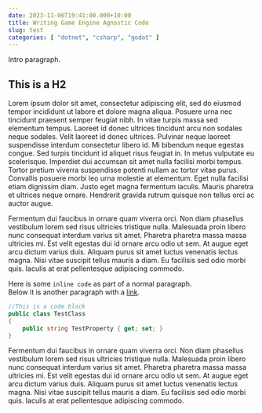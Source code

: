 ```yaml
---
date: 2023-11-06T19:41:00.000+10:00
title: Writing Game Engine Agnostic Code
slug: test
categories: [ "dotnet", "csharp", "godot" ]
---
```


Intro paragraph.

<!--endintro-->

## This is a H2

Lorem ipsum dolor sit amet, consectetur adipiscing elit, sed do eiusmod tempor incididunt ut labore et dolore magna
aliqua. Posuere urna nec tincidunt praesent semper feugiat nibh. In vitae turpis massa sed elementum tempus. Laoreet id
donec ultrices tincidunt arcu non sodales neque sodales. Velit laoreet id donec ultrices. Pulvinar neque laoreet
suspendisse interdum consectetur libero id. Mi bibendum neque egestas congue. Sed turpis tincidunt id aliquet risus
feugiat in. In metus vulputate eu scelerisque. Imperdiet dui accumsan sit amet nulla facilisi morbi tempus. Tortor
pretium viverra suspendisse potenti nullam ac tortor vitae purus. Convallis posuere morbi leo urna molestie at
elementum. Eget nulla facilisi etiam dignissim diam. Justo eget magna fermentum iaculis. Mauris pharetra et ultrices
neque ornare. Hendrerit gravida rutrum quisque non tellus orci ac auctor augue.

Fermentum dui faucibus in ornare quam viverra orci. Non diam phasellus vestibulum lorem sed risus ultricies tristique
nulla. Malesuada proin libero nunc consequat interdum varius sit amet. Pharetra pharetra massa massa ultricies mi. Est
velit egestas dui id ornare arcu odio ut sem. At augue eget arcu dictum varius duis. Aliquam purus sit amet luctus
venenatis lectus magna. Nisi vitae suscipit tellus mauris a diam. Eu facilisis sed odio morbi quis. Iaculis at erat
pellentesque adipiscing commodo.

Here is some `inline code` as part of a normal paragraph.  
Below it is another paragraph with a [link](https://www.google.com).

```csharp
//This is a code block
public class TestClass
{
    public string TestProperty { get; set; }
}
```

Fermentum dui faucibus in ornare quam viverra orci. Non diam phasellus vestibulum lorem sed risus ultricies tristique
nulla. Malesuada proin libero nunc consequat interdum varius sit amet. Pharetra pharetra massa massa ultricies mi. Est
velit egestas dui id ornare arcu odio ut sem. At augue eget arcu dictum varius duis. Aliquam purus sit amet luctus
venenatis lectus magna. Nisi vitae suscipit tellus mauris a diam. Eu facilisis sed odio morbi quis. Iaculis at erat
pellentesque adipiscing commodo.
